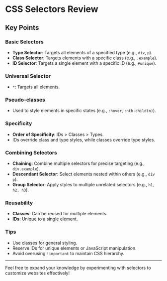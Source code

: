# CSS Selectors Review

## Key Points

### Basic Selectors
- **Type Selector**: Targets all elements of a specified type (e.g., `div`, `p`).
- **Class Selector**: Targets elements with a specific class (e.g., `.example`).
- **ID Selector**: Targets a single element with a specific ID (e.g., `#unique`).

### Universal Selector
- `*`: Targets all elements.

### Pseudo-classes
- Used to style elements in specific states (e.g., `:hover`, `:nth-child(n)`).

### Specificity
- **Order of Specificity**: IDs > Classes > Types.
- IDs override class and type styles, while classes override type styles.

### Combining Selectors
- **Chaining**: Combine multiple selectors for precise targeting (e.g., `div.example`).
- **Descendant Selector**: Select elements nested within others (e.g., `div p`).
- **Group Selector**: Apply styles to multiple unrelated selectors (e.g., `h1, h2, h3`).

### Reusability
- **Classes**: Can be reused for multiple elements.
- **IDs**: Unique to a single element.

### Tips
- Use classes for general styling.
- Reserve IDs for unique elements or JavaScript manipulation.
- Avoid overusing `!important` to maintain CSS hierarchy.

---

Feel free to expand your knowledge by experimenting with selectors to customize websites effectively!

